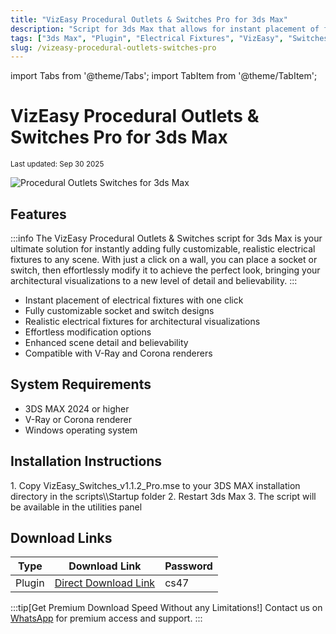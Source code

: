 ```yaml
---
title: "VizEasy Procedural Outlets & Switches Pro for 3ds Max"
description: "Script for 3ds Max that allows for instant placement of fully customizable, realistic electrical fixtures in any scene, with support for V-Ray and Corona renderers."
tags: ["3ds Max", "Plugin", "Electrical Fixtures", "VizEasy", "Switches", "Outlets"]
slug: /vizeasy-procedural-outlets-switches-pro
---
```


import Tabs from '@theme/Tabs';
import TabItem from '@theme/TabItem';

# VizEasy Procedural Outlets & Switches Pro for 3ds Max

<sub>Last updated: Sep 30 2025</sub>

![Procedural Outlets Switches for 3ds Max](https://www.gfxcamp.com/wp-content/uploads/2025/09/Procedural-Outlets-Switches-for-3ds-Max.jpg)

## Features

:::info
The VizEasy Procedural Outlets & Switches script for 3ds Max is your ultimate solution for instantly adding fully customizable, realistic electrical fixtures to any scene. With just a click on a wall, you can place a socket or switch, then effortlessly modify it to achieve the perfect look, bringing your architectural visualizations to a new level of detail and believability.
:::

- Instant placement of electrical fixtures with one click
- Fully customizable socket and switch designs
- Realistic electrical fixtures for architectural visualizations
- Effortless modification options
- Enhanced scene detail and believability
- Compatible with V-Ray and Corona renderers

## System Requirements

- 3DS MAX 2024 or higher
- V-Ray or Corona renderer
- Windows operating system

## Installation Instructions

<Tabs>
<TabItem value="windows" label="Windows">
1. Copy VizEasy_Switches_v1.1.2_Pro.mse to your 3DS MAX installation directory in the scripts\\Startup folder
2. Restart 3ds Max
3. The script will be available in the utilities panel
</TabItem>
</Tabs>

## Download Links

| Type | Download Link | Password |
|------|---------------|----------|
| Plugin | [Direct Download Link](https://wa.me/8613237610083) | cs47 |

:::tip[Get Premium Download Speed Without any Limitations!]
Contact us on [WhatsApp](https://wa.me/+8613237610083) for premium  access and support.
:::
